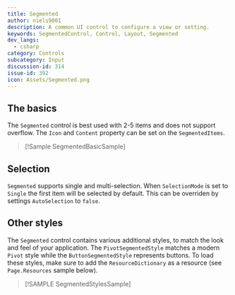 ```yaml
---
title: Segmented
author: niels9001
description: A common UI control to configure a view or setting. 
keywords: SegmentedControl, Control, Layout, Segmented
dev_langs:
  - csharp
category: Controls
subcategory: Input
discussion-id: 314
issue-id: 392
icon: Assets/Segmented.png
---
```


## The basics

The `Segmented` control is best used with 2-5 items and does not support overflow. The `Icon` and `Content` property can be set on the `SegmentedItems`.

> [!Sample SegmentedBasicSample]

## Selection
`Segmented` supports single and multi-selection. When `SelectionMode` is set to `Single` the first item will be selected by default. This can be overriden by settings `AutoSelection` to `false`. 

## Other styles

The `Segmented` control contains various additional styles, to match the look and feel of your application. The `PivotSegmentedStyle` matches a modern `Pivot` style while the `ButtonSegmentedStyle` represents buttons. To load these styles, make sure to add the `ResourceDictionary` as a resource (see `Page.Resources` sample below).

> [!SAMPLE SegmentedStylesSample]
